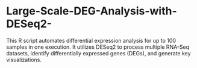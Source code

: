 # Large-Scale-DEG-Analysis-with-DESeq2-
This R script automates differential expression analysis for up to 100 samples in one execution. It utilizes DESeq2 to process multiple RNA-Seq datasets, identify differentially expressed genes (DEGs), and generate key visualizations.
